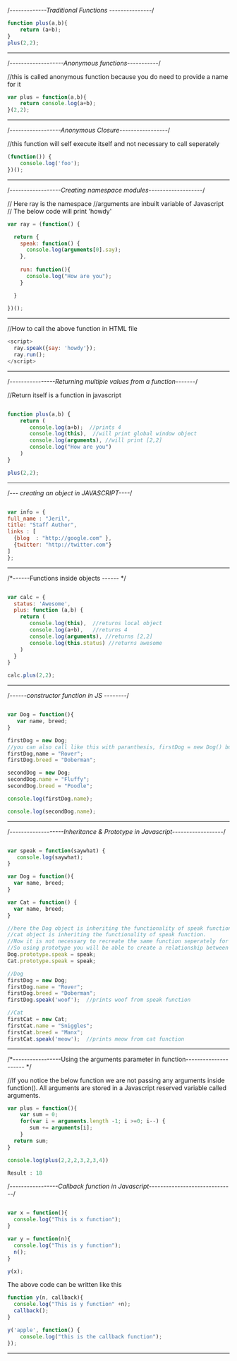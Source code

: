 /*-------------Traditional Functions ---------------*/

```Javascript
function plus(a,b){
	return (a+b);
}
plus(2,2);
```

---

/*-------------------Anonymous functions-----------*/

//this is called anonymous function because you do need to provide a name for it

```Javascript
var plus = function(a,b){
	return console.log(a+b);
}(2,2);
```

---

/*------------------Anonymous Closure-----------------*/

//this function will self execute itself and not necessary to call seperately

```Javascript
(function()) {
	console.log('foo');
})();
```

---

/*------------------Creating namespace modules-------------------*/

// Here ray is the namespace
//arguments are inbuilt variable of Javascript
// The below code will print 'howdy'

```Javascript
var ray = (function() {

  return {
    speak: function() {
      console.log(arguments[0].say);
    },
     
    run: function(){
      console.log("How are you");
    } 

  }
	
})();
```

---

//How to call the above function in HTML file

```Javascript
<script>
  ray.speak({say: 'howdy'});
  ray.run();
</script>
```

---

/*----------------Returning multiple values from a function-------*/

//Return itself is a function in javascript

```Javascript

function plus(a,b) {
	return (
       console.log(a+b);  //prints 4
       console.log(this),  //will print global window object
       console.log(arguments), //will print [2,2]
       console.log("How are you") 
	)
}

plus(2,2);

```

---

/*--- creating an object in JAVASCRIPT----*/

```Javascript

var info = {
full_name : "Jeril",
title: "Staff Author",
links : [
  {blog  : "http://google.com" },
  {twitter: "http://twitter.com"}
]
};

```

---

/*------Functions inside objects ------ */

```Javascript

var calc = {
  status: 'Awesome',
  plus: function (a,b) {
    return (
       console.log(this),  //returns local object
       console.log(a+b),   //returns 4
       console.log(arguments), //returns [2,2]
       console.log(this.status) //returns awesome
    )
  }
}

calc.plus(2,2);

```

---

/*------constructor function in JS --------*/

```Javascript

var Dog = function(){
   var name, breed;
}

firstDog = new Dog;
//you can also call like this with paranthesis, firstDog = new Dog() but paranthesis is optional.
firstDog,name = "Rover";
firstDog.breed = "Doberman";

secondDog = new Dog;
secondDog.name = "Fluffy";
secondDog.breed = "Poodle";

console.log(firstDog.name);

console.log(secondDog.name);

```

---

/*-------------------Inheritance & Prototype in Javascript------------------*/

```Javascript

var speak = function(saywhat) {
   console.log(saywhat);
}

var Dog = function(){
  var name, breed;
}

var Cat = function() {
  var name, breed;
}

//here the Dog object is inheriting the functionality of speak function
//cat object is inheriting the functionality of speak function. 
//Now it is not necessary to recreate the same function seperately for Dog and Cat
//So using prototype you will be able to create a relationship between Dog and speak and similiarly for Cat and Speak.
Dog.prototype.speak = speak;
Cat.prototype.speak = speak;

//Dog
firstDog = new Dog;
firstDog.name = "Rover";
firstDog.breed = "Doberman";
firstDog.speak('woof');  //prints woof from speak function

//Cat
firstCat = new Cat;
firstCat.name = "Sniggles";
firstCat.breed = "Manx";
firstCat.speak('meow');  //prints meow from cat function

```

---

/*-----------------Using the arguments parameter in function--------------------- */

//If you notice the below function we are not passing any arguments inside function(). All arguments are stored in a Javascript reserved variable called arguments. 

```Javascript
var plus = function(){
	var sum = 0;
	for(var i = arguments.length -1; i >=0; i--) {
       sum += arguments[i];       
    }
  return sum;
}

console.log(plus(2,2,2,3,2,3,4))

Result : 18

```

/*-----------------Callback function in Javascript------------------------------*/

```Javascript

var x = function(){
  console.log("This is x function");
}

var y = function(n){
  console.log("This is y function");
  n();
}

y(x);

```

The above code can be written like this


```Javascript
function y(n, callback){
  console.log("This is y function" +n);
  callback();
}

y('apple', function() {
	console.log("this is the callback function");
});


```

---
